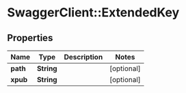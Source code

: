 # SwaggerClient::ExtendedKey

## Properties
Name | Type | Description | Notes
------------ | ------------- | ------------- | -------------
**path** | **String** |  | [optional] 
**xpub** | **String** |  | [optional] 


